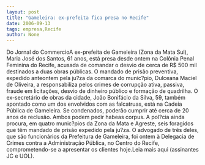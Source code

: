 ```yaml
---
layout: post
title: "Gameleira: ex-prefeita fica presa no Recife"
date: 2006-09-13
tags: empresa,Recife
author: None
---
```

Do Jornal do CommercioA ex-prefeita de Gameleira (Zona da Mata Sul), Maria José dos Santos, 61 anos, está presa desde ontem na Colônia Penal Feminina do Recife, acusada de comandar o desvio de cerca de R$ 500 mil destinados a duas obras públicas. 
O mandado de prisão preventiva, expedido anteontem pela ju?za da comarca do munic?pio, Dulceana Maciel de Oliveira, a responsabiliza pelos crimes de corrupção ativa, passiva, fraude em licitações, desvio de dinheiro público e formação de quadrilha. 
O ex-secretário de obras da cidade, João Bonifácio da Silva, 59, também apontado como um dos envolvidos com as falcatruas, está na Cadeia Pública de Gameleira. Se condenados, poderão cumprir até cerca de 20 anos de reclusão. Ambos podem pedir habeas corpus. A pol?cia ainda procura, em quatro munic?pios da Zona da Mata e Agreste, seis foragidos que têm mandado de prisão expedido pela ju?za. O advogado de três deles, que são funcionários da Prefeitura de Gameleira, foi ontem à Delegacia de Crimes contra a Administração Pública, no Centro do Recife, comprometendo-se a apresentar os clientes hoje.Leia mais aqui (assinantes JC e UOL). 